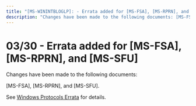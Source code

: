 ```yaml
---
title: "[MS-WININTBLOGLP]: - Errata added for [MS-FSA], [MS-RPRN], and [MS-SFU]"
description: "Changes have been made to the following documents: [MS-FSA], [MS-RPRN], and [MS-SFU]. See Windows Protocols Errata for details."
---
```


# 03/30 - Errata added for [MS-FSA], [MS-RPRN], and [MS-SFU]

<p>Changes have been made to the following documents:</p>
<p>[MS-FSA], [MS-RPRN], and [MS-SFU].</p>
<p>See <span><a href="/openspecs/windows_protocols/MS-WINERRATA/314fe022-28ea-4bd9-93ac-7941ecf9ca10">Windows
Protocols Errata</a></span> for details.</p>

                
